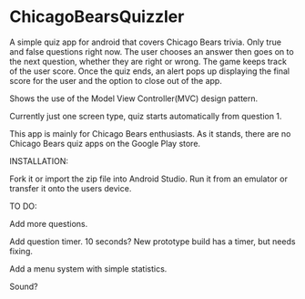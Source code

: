 # ChicagoBearsQuizzler
A simple quiz app for android that covers Chicago Bears trivia. Only true and false questions right now. The user chooses an answer then goes on to the next question, whether they are right or wrong. The game keeps track of the user score. Once the quiz ends, an alert pops up displaying the final score for the user and the option to close out of the app.


Shows the use of the Model View Controller(MVC) design pattern.


Currently just one screen type, quiz starts automatically from question 1.


This app is mainly for Chicago Bears enthusiasts. As it stands, there are no Chicago Bears quiz apps on the Google Play store.


INSTALLATION:

Fork it or import the zip file into Android Studio. Run it from an emulator or transfer it onto the users device.


TO DO:

Add more questions.

Add question timer. 10 seconds? New prototype build has a timer, but needs fixing.

Add a menu system with simple statistics.

Sound?
